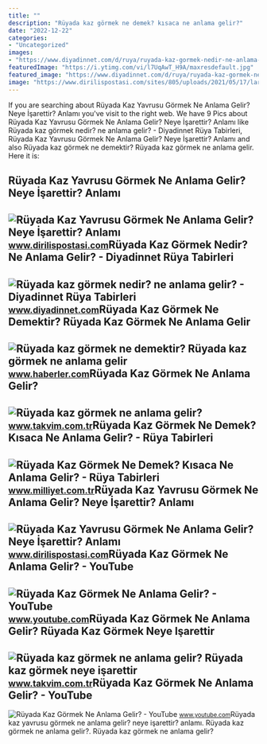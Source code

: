 ```yaml
---
title: ""
description: "Rüyada kaz görmek ne demek? kısaca ne anlama gelir?"
date: "2022-12-22"
categories:
- "Uncategorized"
images:
- "https://www.diyadinnet.com/d/ruya/ruyada-kaz-gormek-nedir-ne-anlama-gelir-6116.jpg"
featuredImage: "https://i.ytimg.com/vi/l7UqAwT_H9A/maxresdefault.jpg"
featured_image: "https://www.diyadinnet.com/d/ruya/ruyada-kaz-gormek-nedir-ne-anlama-gelir-6116.jpg"
image: "https://www.dirilispostasi.com/sites/805/uploads/2021/05/17/large/ruyada-kaz-yavrusu-gormek-ne-anlama-gelir.jpg?"
---
```


If you are searching about Rüyada Kaz Yavrusu Görmek Ne Anlama Gelir? Neye İşarettir? Anlamı you've visit to the right web. We have 9 Pics about Rüyada Kaz Yavrusu Görmek Ne Anlama Gelir? Neye İşarettir? Anlamı like Rüyada kaz görmek nedir? ne anlama gelir? - Diyadinnet Rüya Tabirleri, Rüyada Kaz Yavrusu Görmek Ne Anlama Gelir? Neye İşarettir? Anlamı and also Rüyada kaz görmek ne demektir? Rüyada kaz görmek ne anlama gelir. Here it is:

Rüyada Kaz Yavrusu Görmek Ne Anlama Gelir? Neye İşarettir? Anlamı
-----------------------------------------------------------------

 ![Rüyada Kaz Yavrusu Görmek Ne Anlama Gelir? Neye İşarettir? Anlamı](https://www.dirilispostasi.com/sites/805/uploads/2021/05/17/large/ruyada-kaz-yavrusu-gormek-ne-anlama-gelir.jpg?) <small>www.dirilispostasi.com</small>Rüyada Kaz Görmek Nedir? Ne Anlama Gelir? - Diyadinnet Rüya Tabirleri
---------------------------------------------------------------------

 ![Rüyada kaz görmek nedir? ne anlama gelir? - Diyadinnet Rüya Tabirleri](https://www.diyadinnet.com/d/ruya/ruyada-kaz-gormek-nedir-ne-anlama-gelir-6116.jpg) <small>www.diyadinnet.com</small>Rüyada Kaz Görmek Ne Demektir? Rüyada Kaz Görmek Ne Anlama Gelir
----------------------------------------------------------------

 ![Rüyada kaz görmek ne demektir? Rüyada kaz görmek ne anlama gelir](https://i.hbrcdn.com/haber/2021/07/26/ruyada-kaz-gormek-ne-demektir-ruyada-kaz-gormek-14287892_2419_amp.jpg) <small>www.haberler.com</small>Rüyada Kaz Görmek Ne Anlama Gelir?
----------------------------------

 ![Rüyada kaz görmek ne anlama gelir?](https://iatkv.tmgrup.com.tr/3d0500/616/321/0/233/1600/1067?u=https://itkv.tmgrup.com.tr/2019/05/29/1559113681070.jpg) <small>www.takvim.com.tr</small>Rüyada Kaz Görmek Ne Demek? Kısaca Ne Anlama Gelir? - Rüya Tabirleri
--------------------------------------------------------------------

 ![Rüyada Kaz Görmek Ne Demek? Kısaca Ne Anlama Gelir? - Rüya Tabirleri](https://i2.milimaj.com/i/milliyet/75/0x410/61af2be486b24a1310d414c1.jpg) <small>www.milliyet.com.tr</small>Rüyada Kaz Yavrusu Görmek Ne Anlama Gelir? Neye İşarettir? Anlamı
-----------------------------------------------------------------

 ![Rüyada Kaz Yavrusu Görmek Ne Anlama Gelir? Neye İşarettir? Anlamı](https://static.daktilo.com/sites/805/uploads/2021/05/17/ruyada-kaz-yavrusu-gormek-ne-anlama-gelir2.jpg) <small>www.dirilispostasi.com</small>Rüyada Kaz Görmek Ne Anlama Gelir? - YouTube
--------------------------------------------

 ![Rüyada Kaz Görmek Ne Anlama Gelir? - YouTube](https://i.ytimg.com/vi/l7UqAwT_H9A/maxresdefault.jpg) <small>www.youtube.com</small>Rüyada Kaz Görmek Ne Anlama Gelir? Rüyada Kaz Görmek Neye Işarettir
-------------------------------------------------------------------

 ![Rüyada kaz görmek ne anlama gelir? Rüyada kaz görmek neye işarettir](https://iatkv.tmgrup.com.tr/0a65fa/600/314/0/0/710/372?u=https:%2f%2fitkv.tmgrup.com.tr%2falbum%2f2022%2f01%2f18%2fruyada-kaz-gormek-ne-anlama-gelir-ruyada-kaz-gormek-neye-isarettir-ruyada-kaz-saldirmasinin-anlami-yorumu-nedi-1642510444415.jpg) <small>www.takvim.com.tr</small>Rüyada Kaz Görmek Ne Anlama Gelir? - YouTube
--------------------------------------------

 ![Rüyada Kaz Görmek Ne Anlama Gelir? - YouTube](https://i.ytimg.com/vi/HE0o-NUHw1k/maxresdefault.jpg) <small>www.youtube.com</small>Rüyada kaz yavrusu görmek ne anlama gelir? neye i̇şarettir? anlamı. Rüyada kaz görmek ne anlama gelir?. Rüyada kaz görmek ne anlama gelir?
